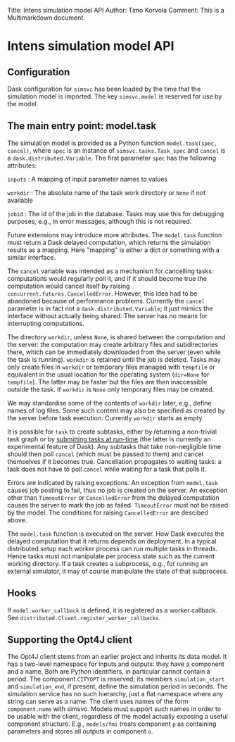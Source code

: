 Title: Intens simulation model API
Author: Timo Korvola
Comment: This is a Multimarkdown document.

# Intens simulation model API

## Configuration

Dask configuration for `simsvc` has been loaded by the time that the
simulation model is imported.  The key `simsvc.model` is reserved for
use by the model.

## The main entry point: model.task

The simulation model is provided as a Python function
`model.task(spec, cancel)`, where `spec` is an instance of
`simsvc.tasks.Task_spec` and `cancel` is a
`dask.distributed.Variable`.  The first parameter `spec` has the
following attributes:

`inputs`
:	A mapping of input parameter names to values

`workdir`
:	The absolute name of the task work directory or `None` if not
    available

`jobid`
:   The id of the job in the database.  Tasks may use this for
    debugging purposes, e.g., in error messages, although this is not
    required.

Future extensions may introduce more attributes.  The `model.task`
function must return a Dask delayed computation, which returns the
simulation results as a mapping.  Here "mapping" is either a dict or
something with a similar interface.

The `cancel` variable was intended as a mechanism for cancelling
tasks: computations would regularly poll it, and if it should become
true the computation would cancel itself by raising
`concurrent.futures.CancelledError`.  However, this idea had to be
abandoned because of performance problems.  Currently the `cancel`
parameter is in fact not a `dask.distributed.Variable`; it just mimics
the interface without actually being shared.  The server has no means
for interrupting computations.

The directory `workdir`, unless `None`, is shared between the
computation and the server: the computation may create arbitrary files
and subdirectories there, which can be immediately downloaded from the
server (even while the task is running).  `workdir` is retained until
the job is deleted.  Tasks may only create files in `workdir` or
temporary files managed with `tempfile` or equivalent in the usual
location for the operating system (`dir=None` for `tempfile`).  The
latter may be faster but the files are then inaccessible outside the
task.  If `workdir` is `None` only temporary files may be created.

We may standardise some of the contents of `workdir` later, e.g.,
define names of log files.  Some such content may also be specified as
created by the server before task execution.  Currently `workdir`
starts as empty.

It is possible for `task` to create subtasks, either by returning a
non-trivial task graph or by [submitting tasks at run-time][runtime
tasks] (the latter is currently an experimental feature of Dask).  Any
subtasks that take non-negligible time should then poll `cancel`
(which must be passed to them) and cancel themselves if it becomes
true.  Cancellation propagates to waiting tasks: a task does not have
to poll `cancel` while waiting for a task that polls it.

Errors are indicated by raising exceptions.  An exception from
`model.task` causes job posting to fail, thus no job is created on the
server.  An exception other than `TimeoutError` or `CancelledError`
from the delayed computation causes the server to mark the job as
failed.  `TimeoutError` must not be raised by the model.  The
conditions for raising `CancelledError` are descibed above.

The `model.task` function is executed on the server.  How Dask
executes the delayed computation that it returns depends on
deployment.  In a typical distributed setup each worker process can
run multiple tasks in threads.  Hence tasks must not manipulate per
process state such as the current working directory.  If a task
creates a subprocess, e.g., for running an external simulator, it may
of course manipulate the state of that subprocess.

[runtime tasks]: https://distributed.readthedocs.io/en/latest/task-launch.html

## Hooks

If `model.worker_callback` is defined, it is registered as a worker
callback.  See `distributed.Client.register_worker_callbacks`.

## Supporting the Opt4J client

The Opt4J client stems from an earlier project and inherits its data
model.  It has a two-level namespace for inputs and outputs: they have
a component and a name.  Both are Python identifiers, in particular
cannot contain a period.  The component `CITYOPT` is reserved; its
members `simulation_start` and `simulation_end`, if present, define
the simulation period in seconds.  The simulation service has no such
hierarchy, just a flat namespace where any string can serve as a name.
The client uses names of the form `component.name` with simsvc.
Models must support such names in order to be usable with the client,
regardless of the model actually exposing a useful component
structure.  E.g., `models/fmi` treats component `p` as containing
parameters and stores all outputs in component `o`.
